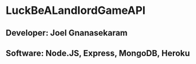 # LuckBeALandlordGameAPI
## Developer: Joel Gnanasekaram
## Software: Node.JS, Express, MongoDB, Heroku